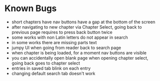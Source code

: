 # Known Bugs

- short chapters have nav buttons have a gap at the bottom of the screen
- after navigating to new chapter via Chapter Select, going back to previous page requires to press back button twice
- some works with non Latin letters do not appear in search
- in some works there are missing parts text
- jumpy UI when going from reader back to search page
- when chapter is being loaded, for a moment nav buttons are visible
- you can accidentally open blank page when opening chapter select, going back goes to chapter select
- entries in saved tab blink on each entry
- changing default search tab doesn't work
